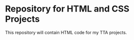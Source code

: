 # Repository for HTML and CSS Projects

This repository will contain HTML code for my TTA projects.
